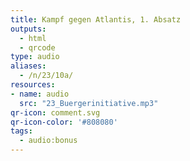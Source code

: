 ```yaml
---
title: Kampf gegen Atlantis, 1. Absatz
outputs:
  - html
  - qrcode
type: audio
aliases:
  - /n/23/10a/
resources:
- name: audio
  src: "23_Buergerinitiative.mp3"
qr-icon: comment.svg
qr-icon-color: '#808080'
tags:
  - audio:bonus
---
```

